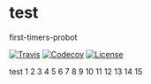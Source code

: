 # test

first-timers-probot

[![Travis](https://img.shields.io/travis/jojoee/bahttext.svg)](https://travis-ci.org/jojoee/bahttext)
[![Codecov](https://img.shields.io/codecov/c/github/jojoee/bahttext.svg)](https://codecov.io/github/jojoee/bahttext)
[![License](https://img.shields.io/npm/l/bahttext.svg)](http://opensource.org/licenses/MIT)

test
1
2
3
4
5
6
7
8
9
10
11
12
13
14
15
